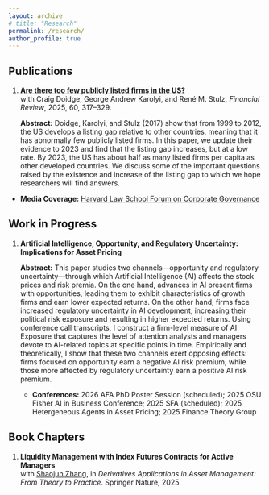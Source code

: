 ```yaml
---
layout: archive
# title: "Research"
permalink: /research/
author_profile: true
---
```


## Publications

1. **[Are there too few publicly listed firms in the US?](https://onlinelibrary.wiley.com/doi/10.1111/fire.12439)**  
with Craig Doidge, George Andrew Karolyi, and René M. Stulz, *Financial Review*, 2025, 60, 317–329.

   **Abstract:** Doidge, Karolyi, and Stulz (2017) show that from 1999 to 2012, the US develops a listing gap relative to other countries, meaning that it has abnormally few publicly listed firms. In this paper, we update their evidence to 2023 and find that the listing gap increases, but at a low rate. By 2023, the US has about half as many listed firms per capita as other developed countries. We discuss some of the important questions raised by the existence and increase of the listing gap to which we hope researchers will find answers.

- **Media Coverage:** [Harvard Law School Forum on Corporate Governance](https://corpgov.law.harvard.edu/2025/04/02/are-there-too-few-publicly-listed-firms-in-the-us/)



## Work in Progress

1. **Artificial Intelligence, Opportunity, and Regulatory Uncertainty: Implications for Asset Pricing** 

   **Abstract:** This paper studies two channels—opportunity and regulatory uncertainty—through which
Artificial Intelligence (AI) affects the stock prices and risk premia. On the one hand, advances
in AI present firms with opportunities, leading them to exhibit characteristics of growth
firms and earn lower expected returns. On the other hand, firms face increased regulatory
uncertainty in AI development, increasing their political risk exposure and resulting in higher
expected returns. Using conference call transcripts, I construct a firm-level measure of AI
Exposure that captures the level of attention analysts and managers devote to AI-related
topics at specific points in time. Empirically and theoretically, I show that these two channels
exert opposing effects: firms focused on opportunity earn a negative AI risk premium, while
those more affected by regulatory uncertainty earn a positive AI risk premium. 

   - **Conferences:** 2026 AFA PhD Poster Session (scheduled); 2025 OSU Fisher AI in Business Conference; 2025 SFA (scheduled); 2025 Hetergeneous Agents in Asset Pricing; 2025 Finance Theory Group

## Book Chapters

1. **Liquidity Management with Index Futures Contracts for Active Managers**  
with <a href="https://sites.google.com/view/zhangshaojun/shaojun-zhang" target="_blank">Shaojun Zhang</a>, in *Derivatives Applications in Asset Management: From Theory to Practice*. Springer Nature, 2025.